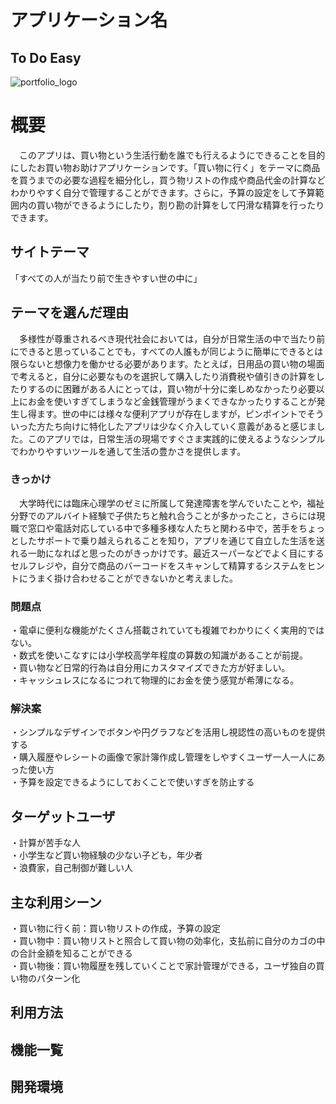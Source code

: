 # アプリケーション名
## To Do Easy
![portfolio_logo](https://github.com/user-attachments/assets/e430a6bc-3328-4390-a6a9-ae9a382fd3af)
# 概要
　このアプリは、買い物という生活行動を誰でも行えるようにできることを目的にしたお買い物お助けアプリケーションです。「買い物に行く」をテーマに商品を買うまでの必要な過程を細分化し，買う物リストの作成や商品代金の計算などわかりやすく自分で管理することができます。さらに，予算の設定をして予算範囲内の買い物ができるようにしたり，割り勘の計算をして円滑な精算を行ったりできます。
## サイトテーマ
「すべての人が当たり前で生きやすい世の中に」
## テーマを選んだ理由
　多様性が尊重されるべき現代社会においては，自分が日常生活の中で当たり前にできると思っていることでも，すべての人誰もが同じように簡単にできるとは限らないと想像力を働かせる必要があります。たとえば，日用品の買い物の場面で考えると，自分に必要なものを選択して購入したり消費税や値引きの計算をしたりするのに困難がある人にとっては，買い物が十分に楽しめなかったり必要以上にお金を使いすぎてしまうなど金銭管理がうまくできなかったりすることが発生し得ます。世の中には様々な便利アプリが存在しますが，ピンポイントでそういった方たち向けに特化したアプリは少なく介入していく意義があると感じました。このアプリでは，日常生活の現場ですぐさま実践的に使えるようなシンプルでわかりやすいツールを通して生活の豊かさを提供します。
### きっかけ
　大学時代には臨床心理学のゼミに所属して発達障害を学んでいたことや，福祉分野でのアルバイト経験で子供たちと触れ合うことが多かったこと，さらには現職で窓口や電話対応している中で多種多様な人たちと関わる中で，苦手をちょっとしたサポートで乗り越えられることを知り，アプリを通じて自立した生活を送れる一助になればと思ったのがきっかけです。最近スーパーなどでよく目にするセルフレジや，自分で商品のバーコードをスキャンして精算するシステムをヒントにうまく掛け合わせることができないかと考えました。
### 問題点
・電卓に便利な機能がたくさん搭載されていても複雑でわかりにくく実用的ではない。  
・数式を使いこなすには小学校高学年程度の算数の知識があることが前提。  
・買い物など日常的行為は自分用にカスタマイズできた方が好ましい。  
・キャッシュレスになるにつれて物理的にお金を使う感覚が希薄になる。  
### 解決案
・シンプルなデザインでボタンや円グラフなどを活用し視認性の高いものを提供する  
・購入履歴やレシートの画像で家計簿作成し管理をしやすくユーザ一人一人にあった使い方  
・予算を設定できるようにしておくことで使いすぎを防止する  
## ターゲットユーザ
・計算が苦手な人  
・小学生など買い物経験の少ない子ども，年少者  
・浪費家，自己制御が難しい人  
## 主な利用シーン
・買い物に行く前：買い物リストの作成，予算の設定  
・買い物中：買い物リストと照合して買い物の効率化，支払前に自分のカゴの中の合計金額を知ることができる  
・買い物後：買い物履歴を残していくことで家計管理ができる，ユーザ独自の買い物のパターン化
## 利用方法

## 機能一覧

## 開発環境


